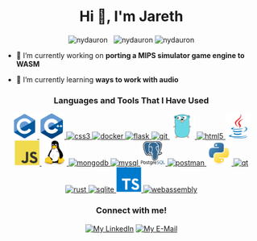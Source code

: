 <link rel="stylesheet" href="https://cdn.jsdelivr.net/gh/devicons/devicon@v2.15.1/devicon.min.css">

<h1 align="center">Hi 👋, I'm Jareth</h1>

<div align="center">
  <picture align="center">
    <source media="(prefers-color-scheme: dark)" srcset="https://github-readme-stats-nydauron.vercel.app/api/top-langs?username=nydauron&show_icons=true&locale=en&layout=compact&theme=radical&exclude_repo=github-readme-stats&PAT_1">
    <img align="center" src="https://github-readme-stats-nydauron.vercel.app/api/top-langs?username=nydauron&show_icons=true&locale=en&layout=compact&theme=default&exclude_repo=github-readme-stats&PAT_1" alt="nydauron" height="175"/>
  </picture>
  &nbsp;
  <picture align="center">
    <source media="(prefers-color-scheme: dark)" srcset="https://github-readme-stats-nydauron.vercel.app/api?username=nydauron&count_private=true&show_icons=true&locale=en&theme=radical&exclude_repo=github-readme-stats&PAT_1">
    <img align="center" src="https://github-readme-stats-nydauron.vercel.app/api?username=nydauron&count_private=true&show_icons=true&locale=en&theme=default&exclude_repo=github-readme-stats&PAT_1" alt="nydauron" height="175"/>
  </picture>
  <picture align="center">
    <source media="(prefers-color-scheme: dark)" srcset="https://github-readme-streak-stats.herokuapp.com/?user=nydauron&theme=radical">
    <img align="center" src="https://github-readme-streak-stats.herokuapp.com/?user=nydauron&theme=default" alt="nydauron"/>
  </picture>
</div>

- 🔭 I’m currently working on **porting a MIPS simulator game engine to WASM**

- 🌱 I’m currently learning **ways to work with audio**

<h3 align="center">Languages and Tools That I Have Used</h3>
<p align="center">
  <a href="https://www.cprogramming.com/" target="_blank" rel="noreferrer">
    <img src="https://raw.githubusercontent.com/devicons/devicon/master/icons/c/c-original.svg" alt="c" width="50" height="50"/>
  </a>
  <a href="https://www.w3schools.com/cpp/" target="_blank" rel="noreferrer">
    <img src="https://raw.githubusercontent.com/devicons/devicon/master/icons/cplusplus/cplusplus-original.svg" alt="cplusplus" width="50" height="50"/>
  </a>
  <a href="https://www.w3schools.com/css/" target="_blank" rel="noreferrer">
    <img src="https://deviconapi.vercel.app/css3?version=plain-wordmark" alt="css3" width="50" height="50"/>
  </a>
  <a href="https://www.docker.com/" target="_blank" rel="noreferrer">
    <img src="https://cdn.jsdelivr.net/gh/devicons/devicon/icons/docker/docker-original.svg" alt="docker" width="50" height="50"/>
  </a>
  <a href="https://flask.palletsprojects.com/" target="_blank" rel="noreferrer">
    <picture>
      <source media="(prefers-color-scheme: dark)" srcset="https://deviconapi.vercel.app/flask?theme=dark&size=50">
      <img alt="flask" src="https://deviconapi.vercel.app/flask?theme=light&size=50">
    </picture>
  </a>
  <a href="https://git-scm.com/" target="_blank" rel="noreferrer">
    <img src="https://www.vectorlogo.zone/logos/git-scm/git-scm-icon.svg" alt="git" width="50" height="50"/>
  </a>
  <a href="https://golang.org" target="_blank" rel="noreferrer">
    <img src="https://raw.githubusercontent.com/devicons/devicon/master/icons/go/go-original.svg" alt="go" width="50" height="50"/>
  </a>
  <a href="https://www.w3.org/html/" target="_blank" rel="noreferrer">
    <img src="https://deviconapi.vercel.app/html5?version=plain-wordmark" alt="html5" width="50" height="50"/>
  </a>
  <a href="https://www.java.com" target="_blank" rel="noreferrer">
    <img src="https://raw.githubusercontent.com/devicons/devicon/master/icons/java/java-original.svg" alt="java" width="50" height="50"/>
  </a>
  <a href="https://developer.mozilla.org/en-US/docs/Web/JavaScript" target="_blank" rel="noreferrer">
    <img src="https://raw.githubusercontent.com/devicons/devicon/master/icons/javascript/javascript-original.svg" alt="javascript" width="50" height="50"/>
  </a>
  <a href="https://www.linux.org/" target="_blank" rel="noreferrer">
    <img src="https://raw.githubusercontent.com/devicons/devicon/master/icons/linux/linux-original.svg" alt="linux" width="50" height="50"/>
  </a>
  <a href="https://www.mongodb.com/" target="_blank" rel="noreferrer"> 
    <img src="https://cdn.jsdelivr.net/gh/devicons/devicon/icons/mongodb/mongodb-original.svg" alt="mongodb" width="50" height="50"/>
  </a>
  <a href="https://www.mysql.com/" target="_blank" rel="noreferrer">
    <img src="https://deviconapi.vercel.app/mysql" alt="mysql" width="50" height="50"/>
  </a>
  <a href="https://www.postgresql.org" target="_blank" rel="noreferrer">
    <img src="https://raw.githubusercontent.com/devicons/devicon/master/icons/postgresql/postgresql-original-wordmark.svg" alt="postgresql" width="50" height="50"/>
  </a>
  <a href="https://postman.com" target="_blank" rel="noreferrer">
    <img src="https://www.vectorlogo.zone/logos/getpostman/getpostman-icon.svg" alt="postman" width="50" height="50"/>
  </a>
  <a href="https://www.python.org" target="_blank" rel="noreferrer">
    <img src="https://raw.githubusercontent.com/devicons/devicon/master/icons/python/python-original.svg" alt="python" width="50" height="50"/>
  </a>
  <a href="https://www.qt.io/" target="_blank" rel="noreferrer">
    <img src="https://upload.wikimedia.org/wikipedia/commons/0/0b/Qt_logo_2016.svg" alt="qt" width="50" height="50"/>
  </a>
  <a href="https://www.rust-lang.org" target="_blank" rel="noreferrer">
    <picture>
      <source media="(prefers-color-scheme: dark)" srcset="https://deviconapi.vercel.app/rust?theme=dark&size=50">
      <img alt="rust" src="https://deviconapi.vercel.app/rust?theme=light&size=50">
    </picture>
  </a>
  <a href="https://www.sqlite.org/" target="_blank" rel="noreferrer">
    <img src="https://www.vectorlogo.zone/logos/sqlite/sqlite-icon.svg" alt="sqlite" width="40" height="50"/>
  </a>
  <a href="https://www.typescriptlang.org/" target="_blank" rel="noreferrer">
    <img src="https://raw.githubusercontent.com/devicons/devicon/master/icons/typescript/typescript-original.svg" alt="typescript" width="50" height="50"/>
  </a>
  <a href="https://webassembly.org/" target="_blank" rel="noreferrer">
    <img alt="webassembly" src="https://upload.wikimedia.org/wikipedia/commons/1/1f/WebAssembly_Logo.svg" width="50" height="50"/>
  </a>
</p>

<h3 align="center">Connect with me!</h3>
<p align="center">
  <a href="https://linkedin.com/in/jarethgomes" target="blank"><img align="center" src="https://deviconapi.vercel.app/linkedin?size=50" alt="My LinkedIn"/></a>
  <a href="mailto:jarethgomes@gmail.com" target="blank"><img align="center" src="https://upload.wikimedia.org/wikipedia/commons/7/7e/Gmail_icon_%282020%29.svg" alt="My E-Mail" width="50" height="50"/></a>
</p>
